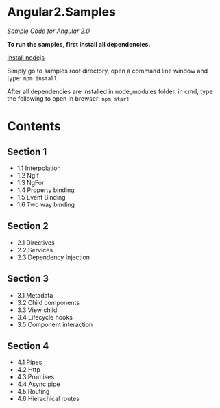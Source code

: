 # Angular2.Samples
*Sample Code for Angular 2.0*

**To run the samples, first install all dependencies.**

[Install nodejs](https://nodejs.org/en/download/)

Simply go to samples root directory, open a command line window and type:
`npm install`

After all dependencies are installed in node_modules folder, in cmd, type the following to open in browser:
`npm start`

# Contents

## Section 1
* 1.1 Interpolation
* 1.2 NgIf
* 1.3 NgFor
* 1.4 Property binding
* 1.5 Event Binding
* 1.6 Two way binding

## Section 2
* 2.1 Directives
* 2.2 Services
* 2.3 Dependency Injection

## Section 3
* 3.1 Metadata
* 3.2 Child components
* 3.3 View child
* 3.4 Lifecycle hooks
* 3.5 Component interaction

## Section 4
* 4.1 Pipes
* 4.2 Http
* 4.3 Promises
* 4.4 Async pipe
* 4.5 Routing
* 4.6 Hierachical routes
